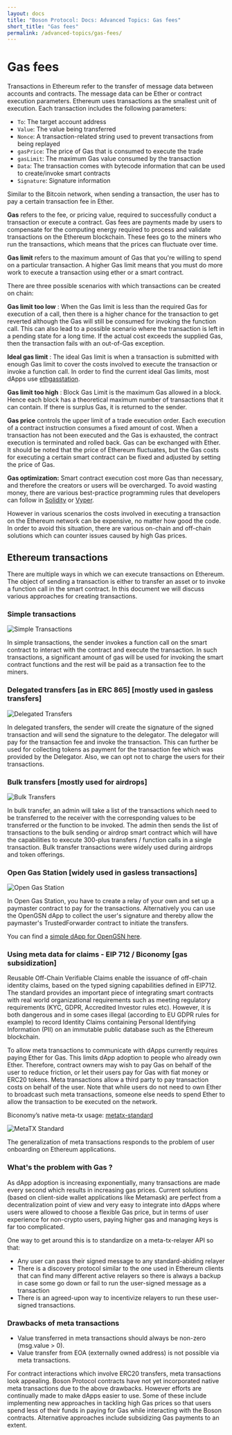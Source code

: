 ```yaml
---
layout: docs
title: "Boson Protocol: Docs: Advanced Topics: Gas fees"
short_title: "Gas fees"
permalink: /advanced-topics/gas-fees/
---
```


# Gas fees

Transactions in Ethereum refer to the transfer of message data between accounts
and contracts. The message data can be Ether or contract execution parameters.
Ethereum uses transactions as the smallest unit of execution. Each transaction
includes the following parameters:

- `To`: The target account address
- `Value`: The value being transferred
- `Nonce`: A transaction-related string used to prevent transactions from being
  replayed
- `gasPrice`: The price of Gas that is consumed to execute the trade
- `gasLimit`: The maximum Gas value consumed by the transaction
- `Data`: The transaction comes with bytecode information that can be used to
  create/invoke smart contracts
- `Signature`: Signature information

Similar to the Bitcoin network, when sending a transaction, the user has to pay
a certain transaction fee in Ether.

**Gas** refers to the fee, or pricing value, required to successfully conduct a
transaction or execute a contract. Gas fees are payments made by users to
compensate for the computing energy required to process and validate
transactions on the Ethereum blockchain. These fees go to the miners who run the
transactions, which means that the prices can fluctuate over time.

**Gas limit** refers to the maximum amount of Gas that you're willing to spend
on a particular transaction. A higher Gas limit means that you must do more work
to execute a transaction using ether or a smart contract.

There are three possible scenarios with which transactions can be created on
chain:

**Gas limit too low** : When the Gas limit is less than the required Gas for
execution of a call, then there is a higher chance for the transaction to get
reverted although the Gas will still be consumed for invoking the function call.
This can also lead to a possible scenario where the transaction is left in a
pending state for a long time. If the actual cost exceeds the supplied Gas, then
the transaction fails with an out-of-Gas exception.

**Ideal gas limit** : The ideal Gas limit is when a transaction is submitted
with enough Gas limit to cover the costs involved to execute the transaction or
invoke a function call. In order to find the current ideal Gas limits, most
dApps use [ethgasstation](https://ethgasstation.info/).

**Gas limit too high** : Block Gas Limit is the maximum Gas allowed in a block.
Hence each block has a theoretical maximum number of transactions that it can
contain. If there is surplus Gas, it is returned to the sender.

**Gas price** controls the upper limit of a trade execution order. Each
execution of a contract instruction consumes a fixed amount of cost. When a
transaction has not been executed and the Gas is exhausted, the contract
execution is terminated and rolled back. Gas can be exchanged with Ether. It
should be noted that the price of Ethereum fluctuates, but the Gas costs for
executing a certain smart contract can be fixed and adjusted by setting the
price of Gas.

**Gas optimization:** Smart contract execution cost more Gas than necessary, and
therefore the creators or users will be overcharged. To avoid wasting money,
there are various best-practice programming rules that developers can follow in
[Solidity](https://docs.soliditylang.org/en/v0.8.2/) or
[Vyper](https://vyper.readthedocs.io/en/stable/).

However in various scenarios the costs involved in executing a transaction on
the Ethereum network can be expensive, no matter how good the code. In order to
avoid this situation, there are various on-chain and off-chain solutions which
can counter issues caused by high Gas prices.

## Ethereum transactions

There are multiple ways in which we can execute transactions on Ethereum. The
object of sending a transaction is either to transfer an asset or to invoke a
function call in the smart contract. In this document we will discuss various
approaches for creating transactions.

### Simple transactions

![Simple Transactions](/images/docs/simple-transactions.png)

In simple transactions, the sender invokes a function call on the smart contract
to interact with the contract and execute the transaction. In such transactions,
a significant amount of gas will be used for invoking the smart contract
functions and the rest will be paid as a transaction fee to the miners.

### Delegated transfers [as in ERC 865] [mostly used in gasless transfers]

![Delegated Transfers](/images/docs/delegated-transfers.png)

In delegated transfers, the sender will create the signature of the signed
transaction and will send the signature to the delegator. The delegator will pay
for the transaction fee and invoke the transaction. This can further be used for
collecting tokens as payment for the transaction fee which was provided by the
Delegator. Also, we can opt not to charge the users for their transactions.

### Bulk transfers [mostly used for airdrops]

![Bulk Transfers](/images/docs/bulk-transfers.png)

In bulk transfer, an admin will take a list of the transactions which need to be
transferred to the receiver with the corresponding values to be transferred or
the function to be invoked. The admin then sends the list of transactions to the
bulk sending or airdrop smart contract which will have the capabilities to
execute 300-plus transfers / function calls in a single transaction. Bulk
transfer transactions were widely used during airdrops and token offerings.

### Open Gas Station [widely used in gasless transactions]

![Open Gas Station](/images/docs/open-gas-station.png)

In Open Gas Station, you have to create a relay of your own and set up a
paymaster contract to pay for the transactions. Alternatively you can use the
OpenGSN dApp to collect the user's signature and thereby allow the paymaster's
TrustedForwarder contract to initiate the transfers.

You can find a [simple dApp for OpenGSN here](https://metacoin.opengsn.org/).

### Using meta data for claims - EIP 712 / Biconomy [gas subsidization]

Reusable Off-Chain Verifiable Claims enable the issuance of off-chain identity
claims, based on the typed signing capabilities defined in EIP712. The standard
provides an important piece of integrating smart contracts with real world
organizational requirements such as meeting regulatory requirements (KYC, GDPR,
Accredited Investor rules etc). However, it is both dangerous and in some cases
illegal (according to EU GDPR rules for example) to record Identity Claims
containing Personal Identifying Information (PII) on an immutable public
database such as the Ethereum blockchain.

To allow meta transactions to communicate with dApps currently requires paying
Ether for Gas. This limits dApp adoption to people who already own Ether.
Therefore, contract owners may wish to pay Gas on behalf of the user to reduce
friction, or let their users pay for Gas with fiat money or ERC20 tokens. Meta
transactions allow a third party to pay transaction costs on behalf of the user.
Note that while users do not need to own Ether to broadcast such meta
transactions, someone else needs to spend Ether to allow the transaction to be
executed on the network.

Biconomy’s native meta-tx usage:
[metatx-standard](https://github.com/bcnmy/metatx-standard)

![MetaTX Standard](/images/docs/metatx-standard.png)

The generalization of meta transactions responds to the problem of user
onboarding on Ethereum applications.

### What's the problem with Gas ?

As dApp adoption is increasing exponentially, many transactions are made every
second which results in increasing gas prices. Current solutions (based on
client-side wallet applications like Metamask) are perfect from a
decentralization point of view and very easy to integrate into dApps where users
were allowed to choose a flexible Gas price, but in terms of user experience for
non-crypto users, paying higher gas and managing keys is far too complicated.

One way to get around this is to standardize on a meta-tx-relayer API so that:

- Any user can pass their signed message to any standard-abiding relayer
- There is a discovery protocol similar to the one used in Ethereum clients that
  can find many different active relayers so there is always a backup in case
  some go down or fail to run the user-signed message as a transaction
- There is an agreed-upon way to incentivize relayers to run these user-signed
  transactions.

### Drawbacks of meta transactions

- Value transferred in meta transactions should always be non-zero (msg.value >
  0).
- Value transfer from EOA (externally owned address) is not possible via meta
  transactions.

For contract interactions which involve ERC20 transfers, meta transactions look
appealing. Boson Protocol contracts have not yet incorporated native meta
transactions due to the above drawbacks. However efforts are continually made to
make dApps easier to use. Some of these include implementing new approaches in
tackling high Gas prices so that users spend less of their funds in paying for
Gas while interacting with the Boson contracts. Alternative approaches include
subsidizing Gas payments to an extent.
